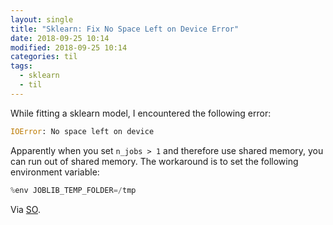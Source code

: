 ```yaml
---
layout: single
title: "Sklearn: Fix No Space Left on Device Error"
date: 2018-09-25 10:14
modified: 2018-09-25 10:14
categories: til
tags:
  - sklearn
  - til
---
```


While fitting a sklearn model, I encountered the following error:

```python
IOError: No space left on device
```

Apparently when you set `n_jobs > 1` and therefore use shared memory,
you can run out of shared memory.
The workaround is to set the following environment variable:

```python
%env JOBLIB_TEMP_FOLDER=/tmp
```

Via [SO](https://stackoverflow.com/a/49154587/1257318).
